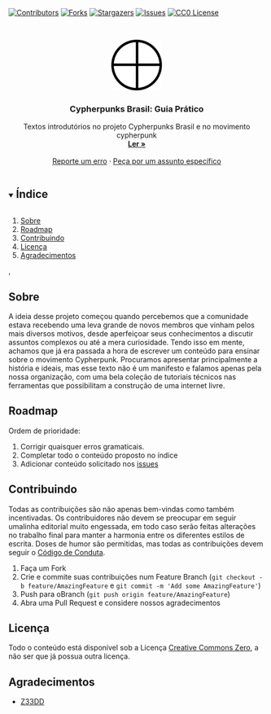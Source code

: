 <!--
*** Thanks for checking out the Best-README-Template. If you have a suggestion
*** that would make this better, please fork the repo and create a pull request
*** or simply open an issue with the tag "enhancement".
*** Thanks again! Now go create something AMAZING! :D
***
***
***
*** To avoid retyping too much info. Do a search and replace for the following:
*** github_username, repo_name, twitter_handle, email, project_title, project_description
-->


<!-- PROJECT SHIELDS -->
<!--
*** I'm using markdown "reference style" links for readability.
*** Reference links are enclosed in brackets [ ] instead of parentheses ( ).
*** See the bottom of this document for the declaration of the reference variables
*** for contributors-url, forks-url, etc. This is an optional, concise syntax you may use.
*** https://www.markdownguide.org/basic-syntax/#reference-style-links
-->
[![Contributors][contributors-shield]][contributors-url]
[![Forks][forks-shield]][forks-url]
[![Stargazers][stars-shield]][stars-url]
[![Issues][issues-shield]][issues-url]
[![CC0 License][license-shield]][license-url]


<!-- PROJECT LOGO -->
<br />
<p align="center">
  <a href="https://github.com/cypherpunksbr/guia-pratico">
    <img src="img/logo.png" alt="Logo" width="100">
  </a>

  <h3 align="center">Cypherpunks Brasil: Guia Prático</h3>

  <p align="center">
    Textos introdutórios no projeto Cypherpunks Brasil e no movimento cypherpunk
    <br />
    <a href="https://github.com/cypherpunksbr/guia-pratico/blob/main/cypherpunks-brasil-guia-pratico.md"><strong>Ler »</strong></a>
    <br />
    <br />
    <a href="https://github.com/cypherpunksbr/guia-pratico/issues">Reporte um erro</a>
    ·
    <a href="https://github.com/cypherpunksbr/guia-pratico/issues">Peça por um assunto específico</a>
  </p>
</p>



<!-- TABLE OF CONTENTS -->
<details open="open">
  <summary><h2 style="display: inline-block">Índice</h2></summary>
  <ol>
    <li><a href="#sobre">Sobre</a></li>
    <li><a href="#roadmap">Roadmap</a></li>
    <li><a href="#contribuindo">Contribuindo</a></li>
    <li><a href="#licença">Licença</a></li>
    <li><a href="#agradecimentos">Agradecimentos</a></li>
  </ol>
</details>

,

<!-- ABOUT THE PROJECT -->
## Sobre

A ideia desse projeto começou quando percebemos que a comunidade estava recebendo uma leva grande de novos membros que vinham pelos mais diversos motivos, desde aperfeiçoar seus conhecimentos a discutir assuntos complexos ou até a mera curiosidade. Tendo isso em mente, achamos que já era passada a hora de escrever um conteúdo para ensinar sobre o movimento Cypherpunk. Procuramos apresentar principalmente a história e ideais, mas esse texto não é um manifesto e falamos apenas pela nossa organização, com uma bela coleção de tutoriais técnicos nas ferramentas que possibilitam a construção de uma internet livre.


<!-- ROADMAP -->
## Roadmap

Ordem de prioridade:
  1. Corrigir quaisquer erros gramaticais.
  2. Completar todo o conteúdo proposto no índice
  3. Adicionar conteúdo solicitado nos [issues](https://github.com/cypherpunksbr/guia-pratico/issues)



<!-- CONTRIBUTING -->
## Contribuindo

Todas as contribuições são não apenas bem-vindas como também incentivadas. Os contribuidores não devem se preocupar em seguir umalinha editorial muito engessada, em todo caso serão feitas alterações no trabalho final para manter a harmonia entre os diferentes estilos de escrita. Doses de humor são permitidas, mas todas as contribuições devem seguir o [Código de Conduta](https://github.com/cypherpunksbr/comunidade/blob/main/CODE_OF_CONDUCT.md).

1. Faça um Fork
2. Crie e commite suas contribuições num Feature Branch (`git checkout -b feature/AmazingFeature` e `git commit -m 'Add some AmazingFeature'`)
3. Push para oBranch (`git push origin feature/AmazingFeature`)
4. Abra uma Pull Request e considere nossos agradecimentos



<!-- LICENSE -->
## Licença

Todo o conteúdo está disponível sob a Licença [Creative Commons Zero](https://github.com/cypherpunksbr/guia-pratico/blob/main/LICENSE), a não ser que já possua outra licença.



<!-- ACKNOWLEDGEMENTS -->
## Agradecimentos

* [Z33DD](https://keybase.io/z33dd)




<!-- MARKDOWN LINKS & IMAGES -->
<!-- https://www.markdownguide.org/basic-syntax/#reference-style-links -->
[contributors-shield]: https://img.shields.io/github/contributors/cypherpunksbr/guia-pratico.svg?style=for-the-badge
[contributors-url]: https://github.com/cypherpunksbr/guia-pratico/graphs/contributors
[forks-shield]: https://img.shields.io/github/forks/cypherpunksbr/guia-pratico.svg?style=for-the-badge
[forks-url]: https://github.com/cypherpunksbr/guia-pratico/network/members
[stars-shield]: https://img.shields.io/github/stars/cypherpunksbr/guia-pratico.svg?style=for-the-badge
[stars-url]: https://github.com/cypherpunksbr/guia-pratico/stargazers
[issues-shield]: https://img.shields.io/github/issues/cypherpunksbr/guia-pratico.svg?style=for-the-badge
[issues-url]: https://github.com/cypherpunksbr/guia-pratico/issues
[license-shield]: https://img.shields.io/github/license/cypherpunksbr/guia-pratico.svg?style=for-the-badge
[license-url]: https://github.com/cypherpunksbr/guia-pratico/blob/master/LICENSE

[product-screenshot]: https://de.bitcoinwiki.org/upload/de/images/thumb/1/12/Cypherpunk.jpeg/500px-Cypherpunk.jpeg
